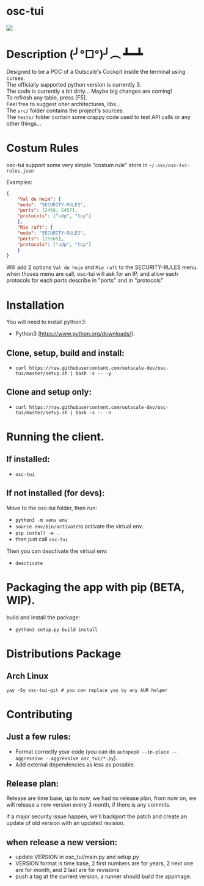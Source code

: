 # osc-tui

![](showcase.gif)

# Description (╯°□°)╯︵ ┻━┻

Designed to be a POC of a Outscale's Cockpit inside the terminal using curses.<br/>The officially supported python version is currently 3.<br/> The code is currently a bit dirty... Maybe big changes are coming!<br>To refresh any table, press [F5].<br>Feel free to suggest oher architectures, libs...<br/>The `src/` folder contains the project's sources.<br/>The ```tests/``` folder contain some crappy code used to test API calls or any other things...

# Costum Rules

osc-tui support some very simple "costum rule" store in `~/.osc/osc-tui-rules.json`

Examples:
```json
{
    "Val de heim": {
	"mode": "SECURITY-RULES",
	"ports": [2456, 2457],
	"protocols": ["udp", "tcp"]
    },
    "Mie raft": {
	"mode": "SECURITY-RULES",
	"ports": [25565],
	"protocols": ["udp", "tcp"]
    }
}
```

Will add 2 options `Val de heim` and `Mie raft` to the SECURITY-RULES menu.
when thoses menu are call, osc-tui will ask for an IP, and allow each protocols for each ports describe in "ports" and in "protocols"

# Installation

You will need to install python3:<br>

* Python3 (https://www.python.org/downloads/).

## Clone, setup, build and install:

* `curl https://raw.githubusercontent.com/outscale-dev/osc-tui/master/setup.sh | bash -s -- -y`

## Clone and setup only:

* `curl https://raw.githubusercontent.com/outscale-dev/osc-tui/master/setup.sh | bash -s -- -n`

# Running the client.

## If installed:

* `osc-tui`

## If not installed (for devs):

Move to the osc-tui folder, then run:

* `python3 -m venv env`
* `source env/bin/activate`to activate the virtual env.
* `pip install -e .`
* then just call `osc-tui`

Then you can deactivate the virtual env:

* `deactivate`

# Packaging the app with pip (BETA, WIP).

build and install the package:<br>

* `python3 setup.py build install`

# Distributions Package

## Arch Linux
```
yay -Sy osc-tui-git # you can replace yay by any AUR helper
```

# Contributing

## Just a few rules:<br>
* Format correctly your code (you can do `autopep8 --in-place --aggressive --aggressive osc_tui/*.py`).
* Add external dependencies as less as possible.

## Release plan:
Release are time base, up to now, we had no release plan, from now on, we will release a new version every 3 month, if there is any commits. 

if a major security issue happen, we'll backport the patch and create an update of old version with an updated revision. 

## when release a new version:
* update VERSION in osc_tui/main.py and setup.py
* VERSION format is time base, 2 first numbers are for years, 2 next one are for month, and 2 last are for revisions
* push a tag at the current version, a runner should build the appimage.
